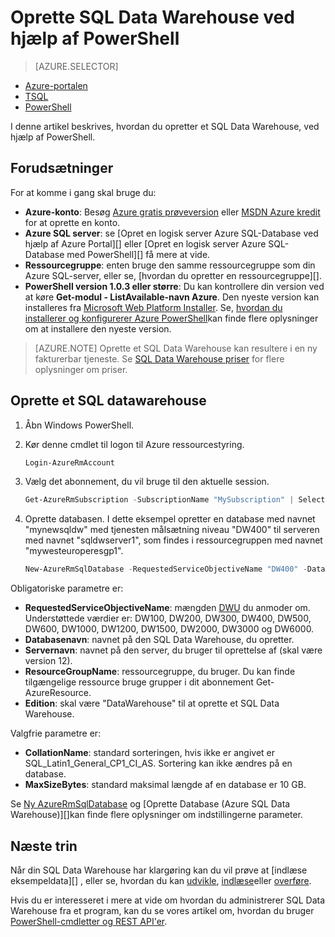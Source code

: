 <properties
   pageTitle="Oprette SQL Data Warehouse ved hjælp af PowerShell | Microsoft Azure"
   description="Oprette SQL Data Warehouse ved hjælp af PowerShell"
   services="sql-data-warehouse"
   documentationCenter="NA"
   authors="lodipalm"
   manager="barbkess"
   editor=""/>

<tags
   ms.service="sql-data-warehouse"
   ms.devlang="NA"
   ms.topic="get-started-article"
   ms.tgt_pltfrm="NA"
   ms.workload="data-services"
   ms.date="08/25/2016"
   ms.author="lodipalm;barbkess;sonyama"/>

# <a name="create-sql-data-warehouse-using-powershell"></a>Oprette SQL Data Warehouse ved hjælp af PowerShell

> [AZURE.SELECTOR]
- [Azure-portalen](sql-data-warehouse-get-started-provision.md)
- [TSQL](sql-data-warehouse-get-started-create-database-tsql.md)
- [PowerShell](sql-data-warehouse-get-started-provision-powershell.md)

I denne artikel beskrives, hvordan du opretter et SQL Data Warehouse, ved hjælp af PowerShell.

## <a name="prerequisites"></a>Forudsætninger

For at komme i gang skal bruge du:

- **Azure-konto**: Besøg [Azure gratis prøveversion][] eller [MSDN Azure kredit][] for at oprette en konto.
- **Azure SQL server**: se [Opret en logisk server Azure SQL-Database ved hjælp af Azure Portal][] eller [Opret en logisk server Azure SQL-Database med PowerShell][] få mere at vide.
- **Ressourcegruppe**: enten bruge den samme ressourcegruppe som din Azure SQL-server, eller se, [hvordan du opretter en ressourcegruppe][].
- **PowerShell version 1.0.3 eller større**: Du kan kontrollere din version ved at køre **Get-modul - ListAvailable-navn Azure**.  Den nyeste version kan installeres fra [Microsoft Web Platform Installer][].  Se, [hvordan du installerer og konfigurerer Azure PowerShell][]kan finde flere oplysninger om at installere den nyeste version.

> [AZURE.NOTE] Oprette et SQL Data Warehouse kan resultere i en ny fakturerbar tjeneste.  Se [SQL Data Warehouse priser][] for flere oplysninger om priser.

## <a name="create-a-sql-data-warehouse"></a>Oprette et SQL datawarehouse

1. Åbn Windows PowerShell.
2. Kør denne cmdlet til logon til Azure ressourcestyring.

    ```Powershell
    Login-AzureRmAccount
    ```
    
3. Vælg det abonnement, du vil bruge til den aktuelle session.

    ```Powershell
    Get-AzureRmSubscription -SubscriptionName "MySubscription" | Select-AzureRmSubscription
    ```

4.  Oprette databasen. I dette eksempel opretter en database med navnet "mynewsqldw" med tjenesten målsætning niveau "DW400" til serveren med navnet "sqldwserver1", som findes i ressourcegruppen med navnet "mywesteuroperesgp1".

    ```Powershell
    New-AzureRmSqlDatabase -RequestedServiceObjectiveName "DW400" -DatabaseName "mynewsqldw" -ServerName "sqldwserver1" -ResourceGroupName "mywesteuroperesgp1" -Edition "DataWarehouse" -CollationName "SQL_Latin1_General_CP1_CI_AS" -MaxSizeBytes 10995116277760
    ```

Obligatoriske parametre er:

- **RequestedServiceObjectiveName**: mængden [DWU][] du anmoder om.  Understøttede værdier er: DW100, DW200, DW300, DW400, DW500, DW600, DW1000, DW1200, DW1500, DW2000, DW3000 og DW6000.
- **Databasenavn**: navnet på den SQL Data Warehouse, du opretter.
- **Servernavn**: navnet på den server, du bruger til oprettelse af (skal være version 12).
- **ResourceGroupName**: ressourcegruppe, du bruger.  Du kan finde tilgængelige ressource bruge grupper i dit abonnement Get-AzureResource.
- **Edition**: skal være "DataWarehouse" til at oprette et SQL Data Warehouse.

Valgfrie parametre er:

- **CollationName**: standard sorteringen, hvis ikke er angivet er SQL_Latin1_General_CP1_CI_AS.  Sortering kan ikke ændres på en database.
- **MaxSizeBytes**: standard maksimal længde af en database er 10 GB.


Se [Ny AzureRmSqlDatabase][] og [Oprette Database (Azure SQL Data Warehouse)][]kan finde flere oplysninger om indstillingerne parameter.

## <a name="next-steps"></a>Næste trin

Når din SQL Data Warehouse har klargøring kan du vil prøve at [indlæse eksempeldata][] , eller se, hvordan du kan [udvikle][], [indlæse][]eller [overføre][].

Hvis du er interesseret i mere at vide om hvordan du administrerer SQL Data Warehouse fra et program, kan du se vores artikel om, hvordan du bruger [PowerShell-cmdletter og REST API'er][].

<!--Image references-->

<!--Article references-->
[DWU]: ./sql-data-warehouse-overview-what-is.md#data-warehouse-units
[overføre]: ./sql-data-warehouse-overview-migrate.md
[udvikle]: ./sql-data-warehouse-overview-develop.md
[indlæse]: ./sql-data-warehouse-load-with-bcp.md
[indlæsning af eksempeldata]: ./sql-data-warehouse-load-sample-databases.md
[PowerShell-cmdletter og REST API'er]: ./sql-data-warehouse-reference-powershell-cmdlets.md
[firewall rules]: ../sql-database-configure-firewall-settings.md

[Hvordan du installerer og konfigurerer Azure PowerShell]: ../powershell/powershell-install-configure.md
[how to create a SQL Data Warehouse from the Azure Portal]: ./sql-data-warehouse-get-started-provision.md
[Oprette en logisk server Azure SQL-Database ved hjælp af Azure-Portal]: ../sql-database/sql-database-get-started.md#create-an-azure-sql-database-logical-server
[Oprette en logisk server Azure SQL-Database med PowerShell]: ../sql-database/sql-database-get-started-powershell.md#database-setup-create-a-resource-group-server-and-firewall-rule
[Sådan oprettes en ressourcegruppe]: ../resource-group-template-deploy-portal.md#create-resource-group

<!--MSDN references--> 
[MSDN]: https://msdn.microsoft.com/library/azure/dn546722.aspx
[Ny AzureRmSqlDatabase]: https://msdn.microsoft.com/library/mt619339.aspx
[Oprette Database (Azure SQL-datalager)]: https://msdn.microsoft.com/library/mt204021.aspx

<!--Other Web references-->
[Microsoft Web Platform Installer]: https://aka.ms/webpi-azps
[SQL Data Warehouse priser]: https://azure.microsoft.com/pricing/details/sql-data-warehouse/
[Azure gratis prøveversion]: https://azure.microsoft.com/pricing/free-trial/?WT.mc_id=A261C142F
[MSDN Azure kredit]: https://azure.microsoft.com/pricing/member-offers/msdn-benefits-details/?WT.mc_id=A261C142F
